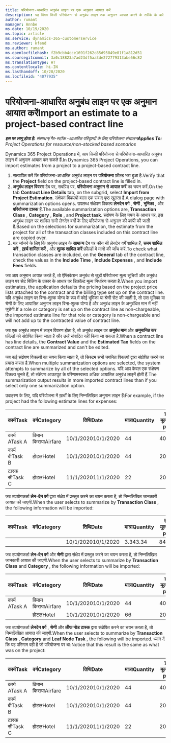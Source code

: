 ```yaml
---
title: परियोजना-आधारित अनुबंध लाइन पर एक अनुमान आयात करें
description: यह विषय किसी परियोजना से अनुबंध लाइन तक अनुमान आयात करने के तरीके के बारे में जानकारी प्रदान करता है.
author: rumant
manager: Annbe
ms.date: 10/19/2020
ms.topic: article
ms.service: dynamics-365-customerservice
ms.reviewer: kfend
ms.author: rumant
ms.openlocfilehash: f2b9cbb4cce1691f262c85d95849e01f1a812d51
ms.sourcegitcommit: 3a0c18823a7ad23df5aa3de272779313abe56c82
ms.translationtype: HT
ms.contentlocale: hi-IN
ms.lasthandoff: 10/20/2020
ms.locfileid: "4077935"
---
```

# <a name="import-an-estimate-to-a-project-based-contract-line"></a><span data-ttu-id="4a4d1-103">परियोजना-आधारित अनुबंध लाइन पर एक अनुमान आयात करें</span><span class="sxs-lookup"><span data-stu-id="4a4d1-103">Import an estimate to a project-based contract line</span></span>

<span data-ttu-id="4a4d1-104">_**इस पर लागू होता है:** संसाधन/गैर-स्टॉक -आधारित परिदृश्यों के लिए परियोजना संचालन_</span><span class="sxs-lookup"><span data-stu-id="4a4d1-104">_**Applies To:** Project Operations for resource/non-stocked based scenarios_</span></span>

<span data-ttu-id="4a4d1-105">Dynamics 365 Project Operations में, आप किसी परियोजना से परियोजना-आधारित अनुबंध लाइन में अनुमान आयात कर सकते हैं.</span><span class="sxs-lookup"><span data-stu-id="4a4d1-105">In Dynamics 365 Project Operations, you can import estimates from a project to a project-based contract line.</span></span>

1. <span data-ttu-id="4a4d1-106">सत्यापित करें कि परियोजना-आधारित अनुबंध लाइन पर **परियोजना** फ़ील्ड भरा हुआ है.</span><span class="sxs-lookup"><span data-stu-id="4a4d1-106">Verify that the **Project** field on the project-based contract line is filled in.</span></span>
2. <span data-ttu-id="4a4d1-107">**अनुबंध लाइन विवरण** टैब पर, सबग्रिड पर, **परियोजना अनुमान से आयात करें** का चयन करें.</span><span class="sxs-lookup"><span data-stu-id="4a4d1-107">On the tab **Contract Line Details** tab, on the subgrid, select **Import from Project Estimation**.</span></span> <span data-ttu-id="4a4d1-108">संक्षेपण विकल्पों वाला एक संवाद पृष्ठ खुलता है.</span><span class="sxs-lookup"><span data-stu-id="4a4d1-108">A dialog page with summarization options opens.</span></span> <span data-ttu-id="4a4d1-109">उपलब्ध संक्षेपण विकल्प **लेनदेन वर्ग** , **श्रेणी** , **भूमिका** , और **परियोजना टास्क** हैं.</span><span class="sxs-lookup"><span data-stu-id="4a4d1-109">The available summarization options are, **Transaction Class** , **Category** , **Role** , and **Project task**.</span></span> <span data-ttu-id="4a4d1-110">संक्षेपण के लिए चयन के आधार पर, इस अनुबंध लाइन पर शामिल सभी लेनदेन वर्गों के लिए परियोजना से अनुमान की कॉपी की जाती है.</span><span class="sxs-lookup"><span data-stu-id="4a4d1-110">Based on the selections for summarization, the estimate from the project for all of the transaction classes included on this contract line are copied over.</span></span> 
3. <span data-ttu-id="4a4d1-111">यह जांचने के लिए कि अनुबंध लाइन के **सामान्य** टैब पर कौन सी लेनदेन वर्गें शामिल हैं, **समय शामिल करें** , **ख़र्च शामिल करें** , और **शुल्क शामिल करें** फ़ील्डों में मानों की जाँच करें.</span><span class="sxs-lookup"><span data-stu-id="4a4d1-111">To check what transaction classes are included, on the **General** tab of the contract line, check the values in the **Include Time** , **Include Expenses** , and **Include Fees** fields.</span></span>

<span data-ttu-id="4a4d1-112">जब आप अनुमान आयात करते हैं, तो ऐप्लिकेशन अनुबंध से जुड़ी परियोजना मूल्य सूचियों और अनुबंध लाइन पर सेट बिलिंग के प्रकार के आधार पर डिफ़ॉल्ट मूल्य निर्धारण करता है.</span><span class="sxs-lookup"><span data-stu-id="4a4d1-112">When you import estimates, the application defaults the pricing based on the project price lists attached to the contract and the billing type set up on the contract line.</span></span> <span data-ttu-id="4a4d1-113">यदि अनुबंध लाइन पर बिना-शुल्क योग्य के रूप में कोई भूमिका या श्रेणी सेट की जाती है, तो उस भूमिका या श्रेणी के लिए आयातित अनुमान लाइन बिना-शुल्क योग्य है और अनुबंध लाइन के अनुबंधित मान में नहीं जुड़ेगी.</span><span class="sxs-lookup"><span data-stu-id="4a4d1-113">If a role or category is set up on the contract line as non-chargeable, the imported estimate line for that role or category is non-chargeable and will not add up to the contracted value of contract line.</span></span>

<span data-ttu-id="4a4d1-114">जब एक अनुबंध लाइन में लाइन विवरण होता है, तो अनुबंध लाइन पर **अनुबंध मान** और **अनुमानित कर** फ़ील्डों को संक्षेपित किया जाता है और उन्हें संपादित नहीं किया जा सकता है.</span><span class="sxs-lookup"><span data-stu-id="4a4d1-114">When a contract line has line details, the **Contract Value** and the **Estimated Tax** fields on the contract line are summarized and can't be edited.</span></span>

<span data-ttu-id="4a4d1-115">जब कई संक्षेपण विकल्पों का चयन किया जाता है, तो सिस्टम सभी चयनित विकल्पों द्वारा संक्षेपित करने का प्रयास करता है.</span><span class="sxs-lookup"><span data-stu-id="4a4d1-115">When multiple summarization options are selected, the system attempts to summarize by all of the selected options.</span></span> <span data-ttu-id="4a4d1-116">यदि आप केवल एक संक्षेपण विकल्प चुनते हैं, तो संक्षेपण आउटपुट के परिणामस्वरूप अधिक आयातित अनुबंध लाइनें होती हैं.</span><span class="sxs-lookup"><span data-stu-id="4a4d1-116">The summarization output results in more imported contract lines than if you select only one summarization option.</span></span>

<span data-ttu-id="4a4d1-117">उदाहरण के लिए, यदि परियोजना में ख़र्चों के लिए निम्नलिखित अनुमान लाइन हैं:</span><span class="sxs-lookup"><span data-stu-id="4a4d1-117">For example, if the project had the following estimate lines for expenses:</span></span>

| <span data-ttu-id="4a4d1-118">कार्य</span><span class="sxs-lookup"><span data-stu-id="4a4d1-118">Task</span></span> | <span data-ttu-id="4a4d1-119">वर्ग</span><span class="sxs-lookup"><span data-stu-id="4a4d1-119">Category</span></span> | <span data-ttu-id="4a4d1-120">तिथि</span><span class="sxs-lookup"><span data-stu-id="4a4d1-120">Date</span></span> | <span data-ttu-id="4a4d1-121">मात्रा</span><span class="sxs-lookup"><span data-stu-id="4a4d1-121">Quantity</span></span> | <span data-ttu-id="4a4d1-122">इकाई मूल्य</span><span class="sxs-lookup"><span data-stu-id="4a4d1-122">Unit price</span></span> | <span data-ttu-id="4a4d1-123">राशि</span><span class="sxs-lookup"><span data-stu-id="4a4d1-123">Amount</span></span> |
| --- | --- | --- | --- | --- | --- |
| <span data-ttu-id="4a4d1-124">कार्य A</span><span class="sxs-lookup"><span data-stu-id="4a4d1-124">Task A</span></span> | <span data-ttu-id="4a4d1-125">विमान किराया</span><span class="sxs-lookup"><span data-stu-id="4a4d1-125">Airfare</span></span> | <span data-ttu-id="4a4d1-126">10/1/2020</span><span class="sxs-lookup"><span data-stu-id="4a4d1-126">10/1/2020</span></span> | <span data-ttu-id="4a4d1-127">4</span><span class="sxs-lookup"><span data-stu-id="4a4d1-127">4</span></span> | <span data-ttu-id="4a4d1-128">400</span><span class="sxs-lookup"><span data-stu-id="4a4d1-128">400</span></span> | <span data-ttu-id="4a4d1-129">1600</span><span class="sxs-lookup"><span data-stu-id="4a4d1-129">1600</span></span> |
| <span data-ttu-id="4a4d1-130">कार्य बी</span><span class="sxs-lookup"><span data-stu-id="4a4d1-130">Task B</span></span> | <span data-ttu-id="4a4d1-131">होटल</span><span class="sxs-lookup"><span data-stu-id="4a4d1-131">Hotel</span></span> | <span data-ttu-id="4a4d1-132">10/1/2020</span><span class="sxs-lookup"><span data-stu-id="4a4d1-132">10/1/2020</span></span> | <span data-ttu-id="4a4d1-133">4</span><span class="sxs-lookup"><span data-stu-id="4a4d1-133">4</span></span> | <span data-ttu-id="4a4d1-134">200</span><span class="sxs-lookup"><span data-stu-id="4a4d1-134">200</span></span> | <span data-ttu-id="4a4d1-135">800</span><span class="sxs-lookup"><span data-stu-id="4a4d1-135">800</span></span> |
| <span data-ttu-id="4a4d1-136">टास्क सी</span><span class="sxs-lookup"><span data-stu-id="4a4d1-136">Task C</span></span> | <span data-ttu-id="4a4d1-137">होटल</span><span class="sxs-lookup"><span data-stu-id="4a4d1-137">Hotel</span></span> | <span data-ttu-id="4a4d1-138">11/1/2020</span><span class="sxs-lookup"><span data-stu-id="4a4d1-138">11/1/2020</span></span> | <span data-ttu-id="4a4d1-139">2</span><span class="sxs-lookup"><span data-stu-id="4a4d1-139">2</span></span> | <span data-ttu-id="4a4d1-140">200</span><span class="sxs-lookup"><span data-stu-id="4a4d1-140">200</span></span> | <span data-ttu-id="4a4d1-141">400</span><span class="sxs-lookup"><span data-stu-id="4a4d1-141">400</span></span> |

<span data-ttu-id="4a4d1-142">जब उपयोगकर्ता **लेन-देन वर्ग** द्वारा संक्षेप में प्रस्तुत करने का चयन करता है, तो निम्नलिखित जानकारी आयात की जाएगी.</span><span class="sxs-lookup"><span data-stu-id="4a4d1-142">When the user selects to summarize by **Transaction Class** , the following information will be imported:</span></span>

| <span data-ttu-id="4a4d1-143">कार्य</span><span class="sxs-lookup"><span data-stu-id="4a4d1-143">Task</span></span> | <span data-ttu-id="4a4d1-144">वर्ग</span><span class="sxs-lookup"><span data-stu-id="4a4d1-144">Category</span></span> | <span data-ttu-id="4a4d1-145">तिथि</span><span class="sxs-lookup"><span data-stu-id="4a4d1-145">Date</span></span> | <span data-ttu-id="4a4d1-146">मात्रा</span><span class="sxs-lookup"><span data-stu-id="4a4d1-146">Quantity</span></span> | <span data-ttu-id="4a4d1-147">इकाई मूल्य</span><span class="sxs-lookup"><span data-stu-id="4a4d1-147">Unit price</span></span> | <span data-ttu-id="4a4d1-148">राशि</span><span class="sxs-lookup"><span data-stu-id="4a4d1-148">Amount</span></span> |
| --- | --- | --- | --- | --- | --- |
| &nbsp;  | &nbsp;  | <span data-ttu-id="4a4d1-149">10/1/2020</span><span class="sxs-lookup"><span data-stu-id="4a4d1-149">10/1/2020</span></span> | <span data-ttu-id="4a4d1-150">3.34</span><span class="sxs-lookup"><span data-stu-id="4a4d1-150">3.34</span></span> | <span data-ttu-id="4a4d1-151">840</span><span class="sxs-lookup"><span data-stu-id="4a4d1-151">840</span></span> | <span data-ttu-id="4a4d1-152">2800</span><span class="sxs-lookup"><span data-stu-id="4a4d1-152">2800</span></span> |

<span data-ttu-id="4a4d1-153">जब उपयोगकर्ता **लेन-देन वर्ग** और **श्रेणी** द्वारा संक्षेप में प्रस्तुत करने का चयन करता है, तो निम्नलिखित जानकारी आयात की जाएगी.</span><span class="sxs-lookup"><span data-stu-id="4a4d1-153">When the user selects to summarize by **Transaction Class** and **Category** , the following information will be imported:</span></span>

| <span data-ttu-id="4a4d1-154">कार्य</span><span class="sxs-lookup"><span data-stu-id="4a4d1-154">Task</span></span> | <span data-ttu-id="4a4d1-155">वर्ग</span><span class="sxs-lookup"><span data-stu-id="4a4d1-155">Category</span></span> | <span data-ttu-id="4a4d1-156">तिथि</span><span class="sxs-lookup"><span data-stu-id="4a4d1-156">Date</span></span> | <span data-ttu-id="4a4d1-157">मात्रा</span><span class="sxs-lookup"><span data-stu-id="4a4d1-157">Quantity</span></span> | <span data-ttu-id="4a4d1-158">इकाई मूल्य</span><span class="sxs-lookup"><span data-stu-id="4a4d1-158">Unit price</span></span> | <span data-ttu-id="4a4d1-159">राशि</span><span class="sxs-lookup"><span data-stu-id="4a4d1-159">Amount</span></span> |
| --- | --- | --- | --- | --- | --- |
| <span data-ttu-id="4a4d1-160">कार्य A</span><span class="sxs-lookup"><span data-stu-id="4a4d1-160">Task A</span></span> | <span data-ttu-id="4a4d1-161">विमान किराया</span><span class="sxs-lookup"><span data-stu-id="4a4d1-161">Airfare</span></span> | <span data-ttu-id="4a4d1-162">10/1/2020</span><span class="sxs-lookup"><span data-stu-id="4a4d1-162">10/1/2020</span></span> | <span data-ttu-id="4a4d1-163">4</span><span class="sxs-lookup"><span data-stu-id="4a4d1-163">4</span></span> | <span data-ttu-id="4a4d1-164">400</span><span class="sxs-lookup"><span data-stu-id="4a4d1-164">400</span></span> | <span data-ttu-id="4a4d1-165">1600</span><span class="sxs-lookup"><span data-stu-id="4a4d1-165">1600</span></span> |
| &nbsp;  | <span data-ttu-id="4a4d1-166">होटल</span><span class="sxs-lookup"><span data-stu-id="4a4d1-166">Hotel</span></span> | <span data-ttu-id="4a4d1-167">10/1/2020</span><span class="sxs-lookup"><span data-stu-id="4a4d1-167">10/1/2020</span></span> | <span data-ttu-id="4a4d1-168">6</span><span class="sxs-lookup"><span data-stu-id="4a4d1-168">6</span></span> | <span data-ttu-id="4a4d1-169">200</span><span class="sxs-lookup"><span data-stu-id="4a4d1-169">200</span></span> | <span data-ttu-id="4a4d1-170">1200</span><span class="sxs-lookup"><span data-stu-id="4a4d1-170">1200</span></span> |

<span data-ttu-id="4a4d1-171">जब उपयोगकर्ता **लेनदेन वर्ग** , **श्रेणी** और **लीफ नोड टास्क** द्वारा संक्षेपित करने का चयन करता है, तो निम्नलिखित आयात की जाएगी.</span><span class="sxs-lookup"><span data-stu-id="4a4d1-171">When the user selects to summarize by **Transaction Class** , **Category** and **Leaf Node Task** , the following will be imported.</span></span> <span data-ttu-id="4a4d1-172">ध्यान दें कि यह परिणाम वही है जो परियोजना पर था:</span><span class="sxs-lookup"><span data-stu-id="4a4d1-172">Notice that this result is the same as what was on the project:</span></span>

| <span data-ttu-id="4a4d1-173">कार्य</span><span class="sxs-lookup"><span data-stu-id="4a4d1-173">Task</span></span> | <span data-ttu-id="4a4d1-174">वर्ग</span><span class="sxs-lookup"><span data-stu-id="4a4d1-174">Category</span></span> | <span data-ttu-id="4a4d1-175">तिथि</span><span class="sxs-lookup"><span data-stu-id="4a4d1-175">Date</span></span> | <span data-ttu-id="4a4d1-176">मात्रा</span><span class="sxs-lookup"><span data-stu-id="4a4d1-176">Quantity</span></span> | <span data-ttu-id="4a4d1-177">इकाई मूल्य</span><span class="sxs-lookup"><span data-stu-id="4a4d1-177">Unit price</span></span> | <span data-ttu-id="4a4d1-178">राशि</span><span class="sxs-lookup"><span data-stu-id="4a4d1-178">Amount</span></span> |
| --- | --- | --- | --- | --- | --- |
| <span data-ttu-id="4a4d1-179">कार्य A</span><span class="sxs-lookup"><span data-stu-id="4a4d1-179">Task A</span></span> | <span data-ttu-id="4a4d1-180">विमान किराया</span><span class="sxs-lookup"><span data-stu-id="4a4d1-180">Airfare</span></span> | <span data-ttu-id="4a4d1-181">10/1/2020</span><span class="sxs-lookup"><span data-stu-id="4a4d1-181">10/1/2020</span></span> | <span data-ttu-id="4a4d1-182">4</span><span class="sxs-lookup"><span data-stu-id="4a4d1-182">4</span></span> | <span data-ttu-id="4a4d1-183">400</span><span class="sxs-lookup"><span data-stu-id="4a4d1-183">400</span></span> | <span data-ttu-id="4a4d1-184">1600</span><span class="sxs-lookup"><span data-stu-id="4a4d1-184">1600</span></span> |
| <span data-ttu-id="4a4d1-185">कार्य बी</span><span class="sxs-lookup"><span data-stu-id="4a4d1-185">Task B</span></span> | <span data-ttu-id="4a4d1-186">होटल</span><span class="sxs-lookup"><span data-stu-id="4a4d1-186">Hotel</span></span> | <span data-ttu-id="4a4d1-187">10/1/2020</span><span class="sxs-lookup"><span data-stu-id="4a4d1-187">10/1/2020</span></span> | <span data-ttu-id="4a4d1-188">4</span><span class="sxs-lookup"><span data-stu-id="4a4d1-188">4</span></span> | <span data-ttu-id="4a4d1-189">200</span><span class="sxs-lookup"><span data-stu-id="4a4d1-189">200</span></span> | <span data-ttu-id="4a4d1-190">800</span><span class="sxs-lookup"><span data-stu-id="4a4d1-190">800</span></span> |
| <span data-ttu-id="4a4d1-191">टास्क सी</span><span class="sxs-lookup"><span data-stu-id="4a4d1-191">Task C</span></span> | <span data-ttu-id="4a4d1-192">होटल</span><span class="sxs-lookup"><span data-stu-id="4a4d1-192">Hotel</span></span> | <span data-ttu-id="4a4d1-193">11/1/2020</span><span class="sxs-lookup"><span data-stu-id="4a4d1-193">11/1/2020</span></span> | <span data-ttu-id="4a4d1-194">2</span><span class="sxs-lookup"><span data-stu-id="4a4d1-194">2</span></span> | <span data-ttu-id="4a4d1-195">200</span><span class="sxs-lookup"><span data-stu-id="4a4d1-195">200</span></span> | <span data-ttu-id="4a4d1-196">400</span><span class="sxs-lookup"><span data-stu-id="4a4d1-196">400</span></span> |
